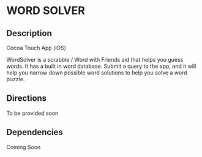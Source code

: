 # WORD SOLVER

## Description

Cocoa Touch App (iOS)

WordSolver is a scrabble / Word with Friends aid that helps you guess words. 
It has a built in word database. Submit a query to the app, and it will help you 
narrow down possible word solutions to help you solve a word puzzle.

## Directions

To be provided soon

## Dependencies

Coming Soon 
